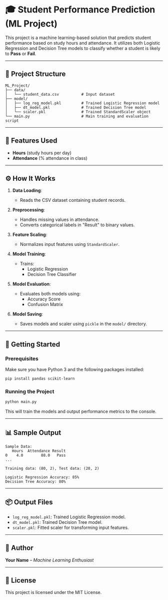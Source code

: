 # 🎓 Student Performance Prediction (ML Project)

This project is a machine learning-based solution that predicts student performance based on study hours and attendance. It utilizes both Logistic Regression and Decision Tree models to classify whether a student is likely to **Pass** or **Fail**.

---

## 📁 Project Structure

```
ML_Project/
├── data/
│   └── student_data.csv          # Input dataset
├── model/
│   ├── log_reg_model.pkl         # Trained Logistic Regression model
│   ├── dt_model.pkl              # Trained Decision Tree model
│   └── scaler.pkl                # Trained StandardScaler object
└── main.py                       # Main training and evaluation script
```

---

## 🧠 Features Used

- **Hours** (study hours per day)
- **Attendance** (% attendance in class)

---

## ⚙️ How It Works

1. **Data Loading**:
   - Reads the CSV dataset containing student records.

2. **Preprocessing**:
   - Handles missing values in attendance.
   - Converts categorical labels in "Result" to binary values.

3. **Feature Scaling**:
   - Normalizes input features using `StandardScaler`.

4. **Model Training**:
   - Trains:
     - Logistic Regression
     - Decision Tree Classifier

5. **Model Evaluation**:
   - Evaluates both models using:
     - Accuracy Score
     - Confusion Matrix

6. **Model Saving**:
   - Saves models and scaler using `pickle` in the `model/` directory.

---

## 🚀 Getting Started

### Prerequisites

Make sure you have Python 3 and the following packages installed:

```bash
pip install pandas scikit-learn
```

### Running the Project

```bash
python main.py
```

This will train the models and output performance metrics to the console.

---

## 📊 Sample Output

```
Sample Data:
   Hours  Attendance Result
0    4.0        88.0   Pass
...

Training data: (80, 2), Test data: (20, 2)

Logistic Regression Accuracy: 85%
Decision Tree Accuracy: 80%
```

---

## 📦 Output Files

- `log_reg_model.pkl`: Trained Logistic Regression model.
- `dt_model.pkl`: Trained Decision Tree model.
- `scaler.pkl`: Fitted scaler for transforming input features.

---

## 📌 Author

**Your Name** – *Machine Learning Enthusiast*

---

## 📜 License

This project is licensed under the MIT License.
